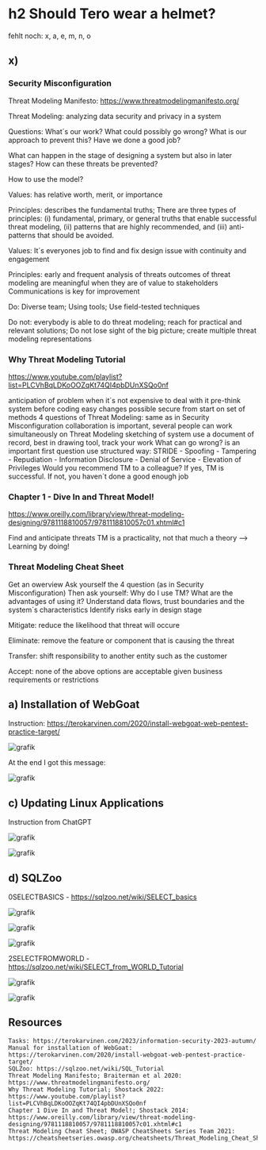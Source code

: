 # h2 Should Tero wear a helmet?
fehlt noch: x, a, e, m, n, o

## x) 

### Security Misconfiguration 

Threat Modeling Manifesto: https://www.threatmodelingmanifesto.org/

Threat Modeling: analyzing data security and privacy in a system

Questions:
What´s our work?
What could possibly go wrong?
What is our approach to prevent this?
Have we done a good job?

What can happen in the stage of designing a system but also in later stages? How can these threats be prevented?

How to use the model?

Values: has relative worth, merit, or importance

Principles: describes the fundamental truths; There are three types of principles: (i) fundamental, primary, or general truths that enable successful threat modeling, (ii) patterns that are highly recommended, and (iii) anti-patterns that should be avoided.

Values: It´s everyones job to find and fix design issue with continuity and engagement

Principles: 
early and frequent analysis of threats
outcomes of threat modeling are meaningful when they are of value to stakeholders
Communications is key for improvement

Do: Diverse team; Using tools; Use field-tested techniques

Do not: everybody is able to do threat modeling; reach for practical and relevant solutions; Do not lose sight of the big picture; create multiple threat modeling representations


### Why Threat Modeling Tutorial 
https://www.youtube.com/playlist?list=PLCVhBqLDKoOOZqKt74QI4pbDUnXSQo0nf


anticipation of problem when it´s not expensive to deal with it
pre-think system before coding
easy changes possible
secure from start on
set of methods
4 questions of Threat Modeling: same as in Security Misconfiguration
collaboration is important, several people can work simultaneously on Threat Modeling
sketching of system
use a document of record, best in drawing tool, track your work
What can go wrong? is an important first question
use structured way: STRIDE - Spoofing - Tampering - Repudiation - Information Disclosure - Denial of Service - Elevation of Privileges
Would you recommend TM to a colleague? If yes, TM is successful. If not, you haven´t done a good enough job


### Chapter 1 - Dive In and Threat Model!
https://www.oreilly.com/library/view/threat-modeling-designing/9781118810057/9781118810057c01.xhtml#c1

Find and anticipate threats
TM is a practicality, not that much a theory --> Learning by doing!


### Threat Modeling Cheat Sheet

Get an owerview
Ask yourself the 4 question (as in Security Misconfiguration)
Then ask yourself: Why do I use TM? What are the advantages of using it?
Understand data flows, trust boundaries and the system´s characteristics
Identify risks early in design stage

Mitigate: reduce the likelihood that threat will occure

Eliminate: remove the feature or component that is causing the threat

Transfer: shift responsibility to another entity such as the customer

Accept: none of the above options are acceptable given business requirements or restrictions




## a) Installation of WebGoat 

Instruction: https://terokarvinen.com/2020/install-webgoat-web-pentest-practice-target/

![grafik](https://github.com/danielginfinland/InformationSecurityCourse/assets/156656492/6a88a921-f7e0-41f5-aecf-5dfcd633fef5)

At the end I got this message: 

![grafik](https://github.com/danielginfinland/InformationSecurityCourse/assets/156656492/57ee49d1-eb0f-45e0-9628-0fdb7494df1c)

## c) Updating Linux Applications

Instruction from ChatGPT

![grafik](https://github.com/danielginfinland/InformationSecurityCourse/assets/156656492/b2174814-080b-4c1e-9451-1bc14fdc9eda)

![grafik](https://github.com/danielginfinland/InformationSecurityCourse/assets/156656492/17a80dee-6afb-464d-946a-ff49ad8cd386)


## d) SQLZoo


0SELECTBASICS - https://sqlzoo.net/wiki/SELECT_basics

![grafik](https://github.com/danielginfinland/InformationSecurityCourse/assets/156656492/4507b642-47ea-44e0-a3e0-51ed501e3e0f)

![grafik](https://github.com/danielginfinland/InformationSecurityCourse/assets/156656492/1ee9919f-6272-4a37-b98b-a09691dc2041)

![grafik](https://github.com/danielginfinland/InformationSecurityCourse/assets/156656492/eb272207-f117-4d62-8dd7-bc81d724dc58)

2SELECTFROMWORLD - https://sqlzoo.net/wiki/SELECT_from_WORLD_Tutorial

![grafik](https://github.com/danielginfinland/InformationSecurityCourse/assets/156656492/240065b0-337a-474a-887d-272ffd70a144)

![grafik](https://github.com/danielginfinland/InformationSecurityCourse/assets/156656492/f5b29f08-e1b9-45b9-afbe-9d997a97cf75)


## Resources
    Tasks: https://terokarvinen.com/2023/information-security-2023-autumn/
    Manual for installation of WebGoat: https://terokarvinen.com/2020/install-webgoat-web-pentest-practice-target/
    SQLZoo: https://sqlzoo.net/wiki/SQL_Tutorial
    Threat Modeling Manifesto; Braiterman et al 2020: https://www.threatmodelingmanifesto.org/
    Why Threat Modeling Tutorial; Shostack 2022: https://www.youtube.com/playlist?list=PLCVhBqLDKoOOZqKt74QI4pbDUnXSQo0nf
    Chapter 1 Dive In and Threat Model!; Shostack 2014: https://www.oreilly.com/library/view/threat-modeling-designing/9781118810057/9781118810057c01.xhtml#c1
    Threat Modeling Cheat Sheet; OWASP CheatSheets Series Team 2021: https://cheatsheetseries.owasp.org/cheatsheets/Threat_Modeling_Cheat_Sheet.html
